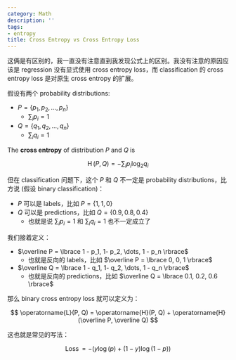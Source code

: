 ```yaml
---
category: Math
description: ''
tags:
- entropy
title: Cross Entropy vs Cross Entropy Loss
---
```


这俩是有区别的，我一直没有注意直到我发现公式上的区别。我没有注意的原因应该是 regression 没有显式使用 cross entropy loss，而 classification 的 cross entropy loss 是对原生 cross entropy 的扩展。

假设有两个 probability distributions:

- $P = \lbrace p_1, p_2, \dots, p_n \rbrace$
    - $\sum_i p_i = 1$
- $Q = \lbrace q_1, q_2, \dots, q_n \rbrace$ 
    - $\sum_i q_i = 1$

The **cross entropy** of distribution $P$ and $Q$ is 

$$
\operatorname{H}(P, Q) = - \sum_{i} p_i \log_2 q_i
$$

但在 classification 问题下，这个 $P$ 和 $Q$ 不一定是 probability distributions，比方说 (假设 binary classification)：

- $P$ 可以是 labels，比如 $P = \lbrace 1, 1, 0 \rbrace$
- $Q$ 可以是 predictions，比如 $Q = \lbrace 0.9, 0.8, 0.4 \rbrace$
    - 也就是说 $\sum_i p_i = 1$ 和 $\sum_i q_i = 1$ 也不一定成立了

我们接着定义：

- $\overline P = \lbrace 1 - p_1, 1- p_2, \dots, 1 - p_n \rbrace$
    - 也就是反向的 labels，比如 $\overline P = \lbrace 0, 0, 1 \rbrace$
- $\overline Q = \lbrace 1 - q_1, 1- q_2, \dots, 1 - q_n \rbrace$
    - 也就是反向的 predictions，比如 $\overline Q = \lbrace 0.1, 0.2, 0.6 \rbrace$

那么 binary cross entropy loss 就可以定义为：

$$
\operatorname{L}(P, Q) = \operatorname{H}(P, Q) + \operatorname{H}(\overline P, \overline Q)
$$

这也就是常见的写法：

$$
\operatorname{Loss} = - \big( y\log(p) + (1-y)\log(1-p) \big)
$$